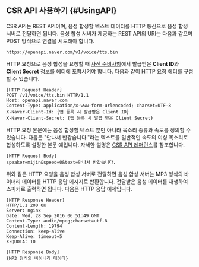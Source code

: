 ## CSR API 사용하기 {#UsingAPI}

CSR API는 REST API이며, 음성 합성할 텍스트 데이터를 HTTP 통신으로 음성 합성 서버로 전달하면 됩니다. 음성 합성 서버가 제공하는 REST API의 URI는 다음과 같으며 POST 방식으로 연결을 시도해야 합니다.

```
https://openapi.naver.com/v1/voice/tts.bin
```

HTTP 요청으로 음성 합성을 요청할 때 [사전 준비사항](#Preparation)에서 발급받은 **Client ID**와 **Client Secret** 정보를 헤더에 포함시켜야 합니다. 다음과 같이 HTTP 요청 헤더를 구성할 수 있습니다.

```
[HTTP Request Header]
POST /v1/voice/tts.bin HTTP/1.1
Host: openapi.naver.com
Content-Type: application/x-www-form-urlencoded; charset=UTF-8
X-Naver-Client-Id: {앱 등록 시 발급받은 Client ID}
X-Naver-Client-Secret: {앱 등록 시 발급 받은 Client Secret}
```

HTTP 요청 본문에는 음성 합성할 텍스트 뿐만 아니라 목소리 종류와 속도를 정의할 수 있습니다. 다음은 "만나서 반갑습니다."라는 텍스트를 일반적인 속도의 여성 목소리로 합성하도록 설정한 본문 예입니다. 자세한 설명은 [CSR API 레퍼런스](#APIReference)를 참조합니다.

```
[HTTP Request Body]
speaker=mijin&speed=0&text=만나서 반갑습니다.
```

위와 같은 HTTP 요청을 음성 합성 서버로 전달하면 음성 합성 서버는 MP3 형식의 바이너리 데이터를 HTTP 응답 메시지로 반환합니다. 전달받은 음성 데이터를 재생하여 스피커로 출력하면 됩니다. 다음은 HTTP 응답 예제입니다.

```
[HTTP Response Header]
HTTP/1.1 200 OK
Server: nginx
Date: Wed, 28 Sep 2016 06:51:49 GMT
Content-Type: audio/mpeg;charset=utf-8
Content-Length: 19794
Connection: keep-alive
Keep-Alive: timeout=5
X-QUOTA: 10

[HTTP Response Body]
{MP3 형식의 바이너리 데이터}
```
